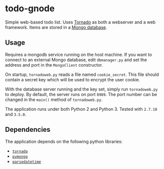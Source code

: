 # todo-gnode

Simple web-based todo list.
Uses [Tornado](http://www.tornadoweb.org/) as both a webserver and a web framework.
Items are stored in a [Mongo database](https://github.com/mongodb/mongo).

## Usage

Requires a mongodb service running on the host machine.
If you want to connect to an external Mongo database, edit `dbmanager.py` and set the address and port in the `MongoClient` constructor.

On startup, `tornadoweb.py` reads a file named `cookie_secret`.
This file should contain a secret key which will be used to encrypt the user cookie.

With the database server running and the key set, simply run `tornadoweb.py` to deploy.
By default, the server runs on port `8989`.
The port number can be changed in the `main()` method of `tornadoweb.py`.

The application runs under both Python 2 and Python 3.
Tested with `2.7.10` and `3.5.0`.

## Dependencies

The application depends on the following python libraries:
  - [`tornado`](https://pypi.python.org/pypi/tornado/)
  - [`pymongo`](https://pypi.python.org/pypi/pymongo)
  - [`parsedatetime`](https://pypi.python.org/pypi/parsedatetime/)
